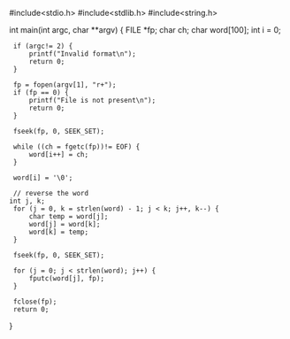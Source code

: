 #include<stdio.h>
#include<stdlib.h>
#include<string.h>

int main(int argc, char **argv) {
     FILE *fp;
     char ch;
     char word[100];
     int i = 0;

     if (argc!= 2) {
         printf("Invalid format\n");
         return 0;
     }

     fp = fopen(argv[1], "r+");
     if (fp == 0) {
         printf("File is not present\n");
         return 0;
     }

     fseek(fp, 0, SEEK_SET);

     while ((ch = fgetc(fp))!= EOF) {
         word[i++] = ch;
     }

     word[i] = '\0';

     // reverse the word
    int j, k;
     for (j = 0, k = strlen(word) - 1; j < k; j++, k--) {
         char temp = word[j];
         word[j] = word[k];
         word[k] = temp;
     }

     fseek(fp, 0, SEEK_SET);

     for (j = 0; j < strlen(word); j++) {
         fputc(word[j], fp);
     }

     fclose(fp);
     return 0;
 }
